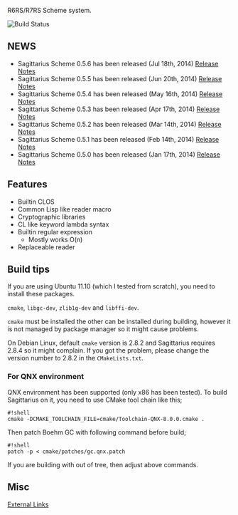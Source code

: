 R6RS/R7RS Scheme system.

![Build Status](https://drone.io/bitbucket.org/ktakashi/sagittarius-scheme/status.png)

## NEWS
- Sagittarius Scheme 0.5.6 has been released (Jul 18th, 2014) [Release Notes](https://bitbucket.org/ktakashi/sagittarius-scheme/wiki/Release%20Note%200.5.6)
- Sagittarius Scheme 0.5.5 has been released (Jun 20th, 2014) [Release Notes](https://bitbucket.org/ktakashi/sagittarius-scheme/wiki/Release%20Note%200.5.5)
- Sagittarius Scheme 0.5.4 has been released (May 16th, 2014) [Release Notes](https://bitbucket.org/ktakashi/sagittarius-scheme/wiki/Release%20Note%200.5.4)
- Sagittarius Scheme 0.5.3 has been released (Apr 17th, 2014) [Release Notes](https://bitbucket.org/ktakashi/sagittarius-scheme/wiki/Release%20Note%200.5.3)
- Sagittarius Scheme 0.5.2 has been released (Mar 14th, 2014) [Release Notes](https://bitbucket.org/ktakashi/sagittarius-scheme/wiki/Release%20Note%200.5.2)
- Sagittarius Scheme 0.5.1 has been released (Feb 14th, 2014) [Release Notes](https://bitbucket.org/ktakashi/sagittarius-scheme/wiki/Release%20Note%200.5.1)
- Sagittarius Scheme 0.5.0 has been released (Jan 17th, 2014) [Release Notes](https://bitbucket.org/ktakashi/sagittarius-scheme/wiki/Release%20Note%200.5.0)

## Features

- Builtin CLOS
- Common Lisp like reader macro
- Cryptographic libraries
- CL like keyword lambda syntax
- Builtin regular expression
  - Mostly works O(n)
- Replaceable reader

## Build tips
If you are using Ubuntu 11.10 (which I tested from scratch), you need to install these packages.

`cmake`, `libgc-dev`, `zlib1g-dev` and `libffi-dev`.

`cmake` must be installed the other can be installed during building, however it is not managed by package manager so it might cause problems.

On Debian Linux, default `cmake` version is 2.8.2 and Sagittarius requires 2.8.4 so it might complain. If you got the problem, please change the version number to 2.8.2 in the `CMakeLists.txt`.

### For QNX environment
QNX environment has been supported (only x86 has been tested). To build Sagittarius on it, you need to use CMake tool chain like this;

```
#!shell
cmake -DCMAKE_TOOLCHAIN_FILE=cmake/Toolchain-QNX-8.0.0.cmake .
```

Then patch Boehm GC with following command before build;


```
#!shell
patch -p < cmake/patches/gc.qnx.patch
```

If you are building with out of tree, then adjust above commands.

## Misc

[External Links](https://bitbucket.org/ktakashi/sagittarius-scheme/wiki/External%20Links)
